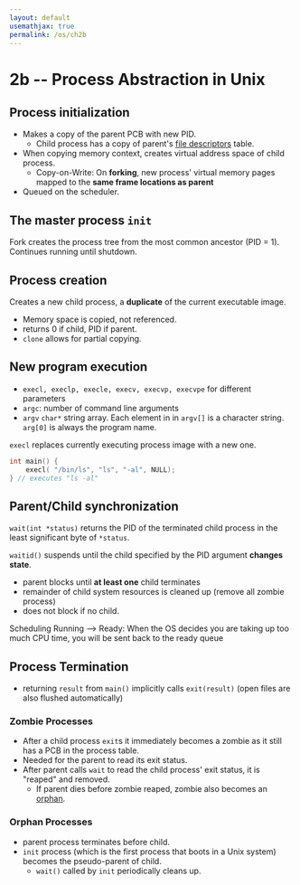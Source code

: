 ```yaml
---
layout: default
usemathjax: true
permalink: /os/ch2b
---
```


# 2b -- Process Abstraction in Unix

## Process initialization

- Makes a copy of the parent PCB with new PID.
  - Child process has a copy of parent's [file descriptors](/notes-blog/os/ch10) table.
- When copying memory context, creates virtual address space of child process.
  - Copy-on-Write: On **forking**, new process' virtual memory pages mapped to the **same frame locations as parent**
- Queued on the scheduler.

## The master process `init`

Fork creates the process tree from the most common ancestor (PID = 1). Continues running until shutdown.

## Process creation

Creates a new child process, a **duplicate** of the current executable image.

- Memory space is copied, not referenced.
- returns 0 if child, PID if parent.
- `clone` allows for partial copying.

## New program execution

- `execl, execlp, execle, execv, execvp, execvpe` for different parameters
- `argc`: number of command line arguments
- `argv` `char*` string array. Each element in in `argv[]` is a character string. `arg[0]` is always the program name.

`execl` replaces currently executing process image with a new one. 

```c
int main() {
	execl( "/bin/ls", "ls", "-al", NULL);
} // executes "ls -al"
```

## Parent/Child synchronization

`wait(int *status)` returns the PID of the terminated child process in the least significant byte of `*status`.  

`waitid()` suspends until the child specified by the PID argument **changes state**.

- parent blocks until **at least one** child terminates
- remainder of child system resources is cleaned up (remove all zombie process)
- does not block if no child.

Scheduling Running --> Ready: When the OS decides you are taking up too much CPU time, you will be sent back to the ready queue

## Process Termination

- returning `result` from `main()` implicitly calls `exit(result)` (open files are also flushed automatically)

### Zombie Processes

- After a child process `exit`s it immediately becomes a zombie as it still has a PCB in the process table.
- Needed for the parent to read its exit status. 
- After parent calls `wait` to read the child process' exit status, it is "reaped" and removed.
  - If parent dies before zombie reaped, zombie also becomes an [orphan](#orphan-processes).

### Orphan Processes

- parent process terminates before child.
- `init` process (which is the first process that boots in a Unix system) becomes the pseudo-parent of child.
  - `wait()` called by `init` periodically cleans up.
